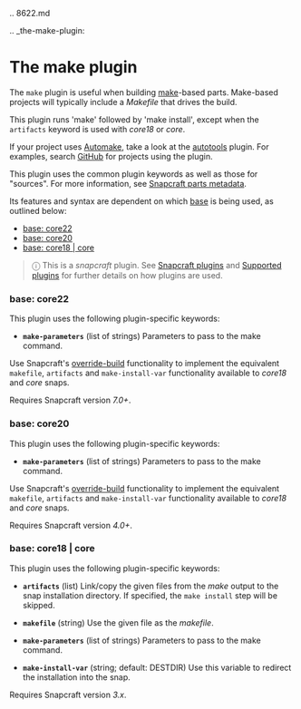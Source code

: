 .. 8622.md

.. _the-make-plugin:

# The make plugin

The `make` plugin is useful when building [make](https://www.gnu.org/software/make/manual/make.html)-based parts. Make-based projects will typically include a *Makefile* that drives the build.

This plugin runs 'make' followed by 'make install', except when the `artifacts` keyword is used with _core18_ or _core_.

If your project uses [Automake](https://www.gnu.org/software/automake/), take a look at the [autotools](the-autotools-plugin.md) plugin. For examples, search [GitHub](https://github.com/search?q=path%3Asnapcraft.yaml+%22plugin%3A+make%22&type=Code) for projects using the plugin.

This plugin uses the common plugin keywords as well as those for "sources". For more information, see [Snapcraft parts metadata](snapcraft-parts-metadata.md).

Its features and syntax are dependent on which [base](base-snaps.md) is being used, as outlined below:

- [base: core22](#the-make-plugin-heading--core22)
- [base: core20](#the-make-plugin-heading--core20)
- [base: core18 | core](#the-make-plugin-heading--core18)

 > ⓘ  This is a *snapcraft* plugin. See [Snapcraft plugins](snapcraft-plugins.md) and [Supported plugins](supported-plugins.md) for further details on how plugins are used.

<h3 id='the-make-plugin-heading--core22'>base: core22</h3>


This plugin uses the following plugin-specific keywords:

- **`make-parameters`** (list of strings)
  Parameters to pass to the make command.

Use Snapcraft's [override-build](snapcraft-parts-metadata.md#the-make-plugin-heading--override-build) functionality to implement the equivalent `makefile`, `artifacts` and `make-install-var` functionality available to _core18_ and _core_ snaps.


Requires Snapcraft version _7.0+_.

<h3 id='the-make-plugin-heading--core20'>base: core20</h3>


This plugin uses the following plugin-specific keywords:

- **`make-parameters`** (list of strings)
  Parameters to pass to the make command.

Use Snapcraft's [override-build](snapcraft-parts-metadata.md#the-make-plugin-heading--override-build) functionality to implement the equivalent `makefile`, `artifacts` and `make-install-var` functionality available to _core18_ and _core_ snaps.

Requires Snapcraft version _4.0+_.

<h3 id='the-make-plugin-heading--core18'>base: core18 | core</h3>

This plugin uses the following plugin-specific keywords:

- **`artifacts`** (list)
  Link/copy the given files from the *make* output to the snap  installation directory. If specified, the `make install` step will be skipped.

- **`makefile`** (string)
  Use the given file as the *makefile*.

- **`make-parameters`** (list of strings)
  Parameters to pass to the make command.

- **`make-install-var`** (string; default: DESTDIR)
  Use this variable to redirect the installation into the snap.

Requires Snapcraft version _3.x_.